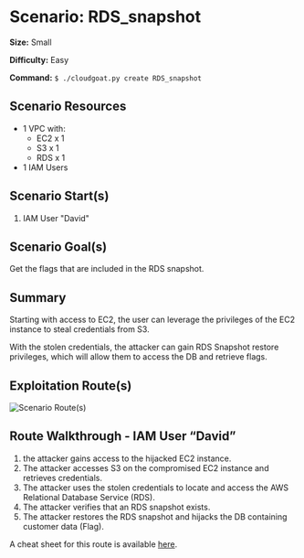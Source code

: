 # Scenario: RDS_snapshot

**Size:** Small

**Difficulty:** Easy

**Command:** `$ ./cloudgoat.py create RDS_snapshot`

## Scenario Resources

* 1 VPC with:
  * EC2 x 1
  * S3 x 1
  * RDS x 1
* 1 IAM Users

## Scenario Start(s)

1. IAM User "David"

## Scenario Goal(s)

Get the flags that are included in the RDS snapshot.

## Summary


Starting with access to EC2, the user can leverage the privileges of the EC2 instance to steal credentials from S3. 

With the stolen credentials, the attacker can gain RDS Snapshot restore privileges, which will allow them to access the DB and retrieve flags.
## Exploitation Route(s)

![Scenario Route(s)](https://github.com/RhinoSecurityLabs/cloudgoat/assets/55736240/bff418b2-f656-4851-9f8d-00288c66e3fa)




## Route Walkthrough - IAM User “David”

1. the attacker gains access to the hijacked EC2 instance.
2. The attacker accesses S3 on the compromised EC2 instance and retrieves credentials.
3. The attacker uses the stolen credentials to locate and access the AWS Relational Database Service (RDS).
4. The attacker verifies that an RDS snapshot exists.
5. The attacker restores the RDS snapshot and hijacks the DB containing customer data (Flag).

A cheat sheet for this route is available [here](./cheat_sheet.md).